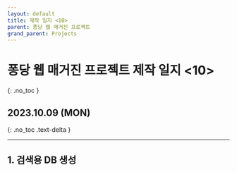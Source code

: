 ```yaml
---
layout: default
title: 제작 일지 <10>
parent: 퐁당 웹 매거진 프로젝트
grand_parent: Projects
---
```


# 퐁당 웹 매거진 프로젝트 제작 일지 <10>
{: .no_toc }

## 2023.10.09 (MON)
{: .no_toc .text-delta }

---

## 1. 검색용 DB 생성